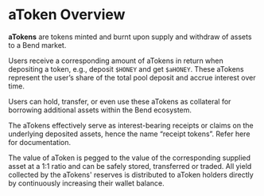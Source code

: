 # aToken Overview

**aTokens** are tokens minted and burnt upon supply and withdraw of assets to a Bend market.

Users receive a corresponding amount of aTokens in return when depositing a token, e.g., deposit `$HONEY` and get `$aHONEY`. These aTokens represent the user’s share of the total pool deposit and accrue interest over time.

Users can hold, transfer, or even use these aTokens as collateral for borrowing additional assets within the Bend ecosystem.

The aTokens effectively serve as interest-bearing receipts or claims on the underlying deposited assets, hence the name “receipt tokens”.
Refer here for documentation.

The value of aToken is pegged to the value of the corresponding supplied asset at a 1:1 ratio and can be safely stored, transferred or traded. All yield collected by the aTokens' reserves is distributed to aToken holders directly by continuously increasing their wallet balance.
